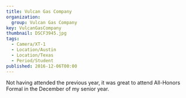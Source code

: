 ```yaml
---
title: Vulcan Gas Company
organization: 
  group: Vulcan Gas Company
key: VulcanGasCompany
thumbnail: DSCF3945.jpg
tags:
  - Camera/XT-1
  - Location/Austin
  - Location/Texas
  - Period/Student
published: 2016-12-06T00:00
---
```

Not having attended the previous year, it was great to attend All-Honors Formal in the December of my senior year.
